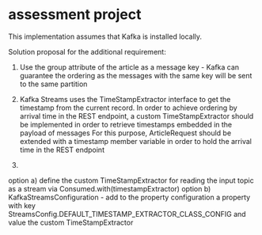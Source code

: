 # assessment project

This implementation assumes that Kafka is installed locally.

Solution proposal for the additional requirement:
1. Use the group attribute of the article as a message key - Kafka can guarantee the ordering as the messages with the same key will be sent to the same partition

2. Kafka Streams uses the TimeStampExtractor interface to get the timestamp from the current record.
In order to achieve ordering by arrival time in the REST endpoint, a custom TimeStampExtractor should be implemented in order to retrieve timestamps embedded in the payload of messages 
For this purpose, ArticleRequest should be extended with a timestamp member variable in order to hold the arrival time in the REST endpoint

3.
option a) define the custom TimeStampExtractor for reading the input topic as a stream via Consumed.with(timestampExtractor)
option b) KafkaStreamsConfiguration - add to the property configuration a property with key StreamsConfig.DEFAULT_TIMESTAMP_EXTRACTOR_CLASS_CONFIG and value the custom TimeStampExtractor

